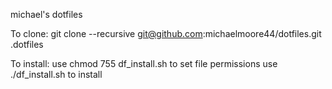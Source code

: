 

michael's dotfiles

To clone:
    git clone --recursive git@github.com:michaelmoore44/dotfiles.git .dotfiles

To install:
    use chmod 755 df_install.sh to set file permissions
    use ./df_install.sh to install

